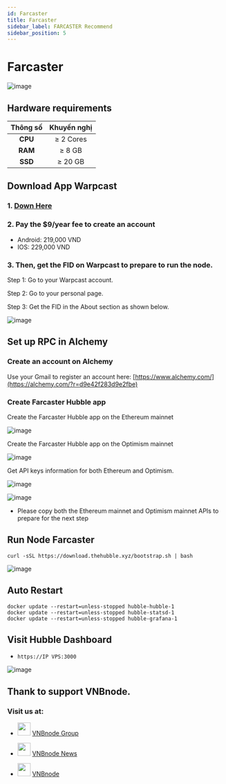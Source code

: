```yaml
---
id: Farcaster
title: Farcaster
sidebar_label: FARCASTER Recommend
sidebar_position: 5
---
```

# Farcaster

![image](https://github.com/vnbnode/VNBnode-Guides/assets/76662222/2ab91d3e-dc35-49fe-b899-8594e85adcc6)

## Hardware requirements

|   Thông số  |        Khuyến nghị        |
| :---------: | :-----------------------: |
|   **CPU**   |        ≥ 2 Cores          |
|   **RAM**   |        ≥ 8 GB             |
|   **SSD**   |        ≥ 20 GB            |

## Download App Warpcast
### 1. [Down Here](https://warpcast.com/~/download)

### 2. Pay the $9/year fee to create an account
- Android: 219,000 VND
- IOS: 229,000 VND
  
### 3. Then, get the FID on Warpcast to prepare to run the node.

Step 1: Go to your Warpcast account.

Step 2: Go to your personal page.

Step 3: Get the FID in the About section as shown below.

![image](https://github.com/vnbnode/VNBnode-Guides/assets/76662222/a448bdf8-746b-4a7d-aa03-bbe42db0c476)

## Set up RPC in Alchemy
### Create an account on Alchemy
Use your Gmail to register an account here: [https://www.alchemy.com/](https://alchemy.com/?r=d9e42f283d9e2fbe)
### Create Farcaster Hubble app
Create the Farcaster Hubble app on the Ethereum mainnet

![image](https://github.com/vnbnode/VNBnode-Guides/assets/76662222/7fd3e7ad-f373-4a41-bade-566c76dfd7db)

Create the Farcaster Hubble app on the Optimism mainnet

![image](https://github.com/vnbnode/VNBnode-Guides/assets/76662222/29b4e797-c828-42df-928e-51f21c0dcdc3)

Get API keys information for both Ethereum and Optimism.

![image](https://github.com/vnbnode/VNBnode-Guides/assets/76662222/a23f74c0-0d04-4ce5-8c76-27db2dfa9528)

![image](https://github.com/vnbnode/VNBnode-Guides/assets/76662222/d8d83a13-def1-4b82-9920-ddd96403322f)

- Please copy both the Ethereum mainnet and Optimism mainnet APIs to prepare for the next step
## Run Node Farcaster
```
curl -sSL https://download.thehubble.xyz/bootstrap.sh | bash
```
![image](https://github.com/vnbnode/VNBnode-Guides/assets/76662222/21dcae06-997c-4733-b645-9da0912eed5b)
## Auto Restart
```
docker update --restart=unless-stopped hubble-hubble-1
docker update --restart=unless-stopped hubble-statsd-1
docker update --restart=unless-stopped hubble-grafana-1
```
## Visit Hubble Dashboard
- `https://IP VPS:3000`

![image](https://github.com/vnbnode/VNBnode-Guides/assets/76662222/c088b73a-07a0-423a-a6e4-51471824d2c8)

## Thank to support VNBnode.
### Visit us at:

* <img src="https://user-images.githubusercontent.com/50621007/183283867-56b4d69f-bc6e-4939-b00a-72aa019d1aea.png" width="30"/> <a href="https://t.me/VNBnodegroup" target="_blank">VNBnode Group</a>

* <img src="https://user-images.githubusercontent.com/50621007/183283867-56b4d69f-bc6e-4939-b00a-72aa019d1aea.png" width="30"/> <a href="https://t.me/Vnbnode" target="_blank">VNBnode News</a>

* <img src="https://raw.githubusercontent.com/vnbnode/binaries/main/Logo/VNBnode.jpg" width="30"/> <a href="https://VNBnode.com" target="_blank">VNBnode</a>
